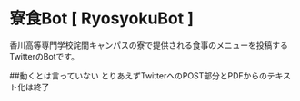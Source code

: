 # 寮食Bot [ RyosyokuBot ]

香川高等専門学校詫間キャンパスの寮で提供される食事のメニューを投稿するTwitterのBotです。

##動くとは言っていない
とりあえずTwitterへのPOST部分とPDFからのテキスト化は終了
